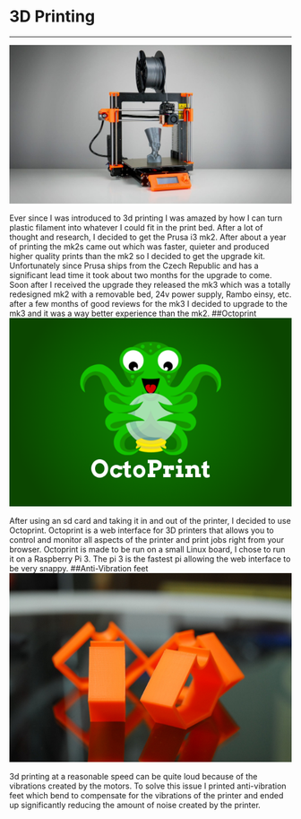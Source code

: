 # 3D Printing
---
![Prusa i3 MK3](img\prusa-i3-mk3.jpg)

Ever since I was introduced to 3d printing I was amazed by how I can turn plastic filament into whatever I could fit in the print bed.  After a lot of thought and research, I decided to get the Prusa i3 mk2.  After about a year of printing the mk2s came out which was faster, quieter and produced higher quality prints than the mk2 so I decided to get the upgrade kit.  Unfortunately since Prusa ships from the Czech Republic and has a significant lead time it took about two months for the upgrade to come.  Soon after I received the upgrade they released the mk3 which was a totally redesigned mk2 with a removable bed, 24v power supply, Rambo einsy, etc. after a few months of good reviews for the mk3 I decided to upgrade to the mk3 and it was a way better experience than the mk2.
##Octoprint
![Octoprint Logo](img\octoprint.jpg)

After using an sd card and taking it in and out of the printer, I decided to use Octoprint.  Octoprint is a web interface for 3D printers that allows you to control and monitor all aspects of the printer and print jobs right from your browser.  Octoprint is made to be run on a small Linux board, I chose to run it on a Raspberry Pi 3.  The pi 3 is the fastest pi allowing the web interface to be very snappy.
##Anti-Vibration feet
![Prusa i3 Anti-Vibration feet](img\antivibration-feet.jpg)

3d printing at a reasonable speed can be quite loud because of the vibrations created by the motors.  To solve this issue I printed anti-vibration feet which bend to compensate for the vibrations of the printer and ended up significantly reducing the amount of noise created by the printer.
